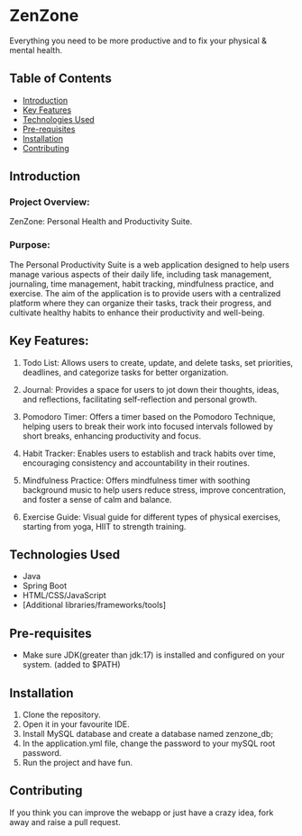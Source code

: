 # ZenZone

Everything you need to be more productive and to fix your physical & mental health.

## Table of Contents

- [Introduction](#introduction)
- [Key Features](#keyfeatures)
- [Technologies Used](#technologies-used)
- [Pre-requisites](#pre-requisites)
- [Installation](#installation)
- [Contributing](#contributing)

## Introduction

### Project Overview:

ZenZone: Personal Health and Productivity Suite.

### Purpose:

The Personal Productivity Suite is a web application designed to help users manage various aspects of their daily life, including task management, journaling, time management, habit tracking, mindfulness practice, and exercise. The aim of the application is to provide users with a centralized platform where they can organize their tasks, track their progress, and cultivate healthy habits to enhance their productivity and well-being.

## Key Features:

1. Todo List: Allows users to create, update, and delete tasks, set priorities, deadlines, and categorize tasks for better organization.

2. Journal: Provides a space for users to jot down their thoughts, ideas, and reflections, facilitating self-reflection and personal growth.

3. Pomodoro Timer: Offers a timer based on the Pomodoro Technique, helping users to break their work into focused intervals followed by short breaks, enhancing productivity and focus.

4. Habit Tracker: Enables users to establish and track habits over time, encouraging consistency and accountability in their routines.

5. Mindfulness Practice: Offers mindfulness timer with soothing background music to help users reduce stress, improve concentration, and foster a sense of calm and balance.

6. Exercise Guide: Visual guide for different types of physical exercises, starting from yoga, HIIT to strength training.


## Technologies Used

- Java
- Spring Boot
- HTML/CSS/JavaScript
- [Additional libraries/frameworks/tools]

## Pre-requisites

- Make sure JDK(greater than jdk:17) is installed and configured on your system. (added to $PATH)

## Installation

1. Clone the repository.
2. Open it in your favourite IDE.
3. Install MySQL database and create a database named zenzone_db;
4. In the application.yml file, change the password to your mySQL root password.
5. Run the project and have fun.

## Contributing

If you think you can improve the webapp or just have a crazy idea, fork away and raise a pull request.
